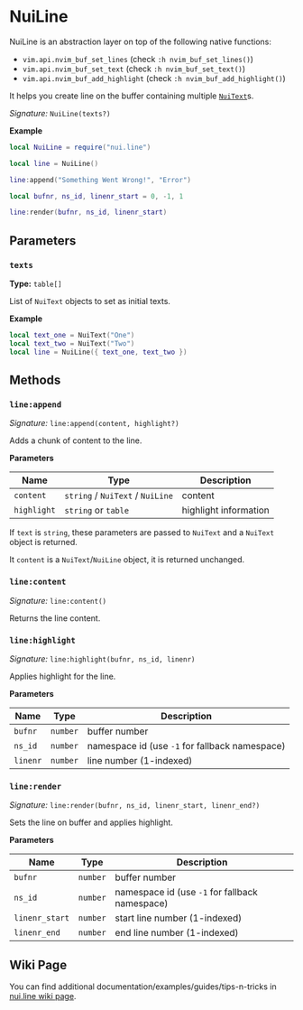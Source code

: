 # NuiLine

NuiLine is an abstraction layer on top of the following native functions:

- `vim.api.nvim_buf_set_lines` (check `:h nvim_buf_set_lines()`)
- `vim.api.nvim_buf_set_text` (check `:h nvim_buf_set_text()`)
- `vim.api.nvim_buf_add_highlight` (check `:h nvim_buf_add_highlight()`)

It helps you create line on the buffer containing multiple [`NuiText`](../text)s.

_Signature:_ `NuiLine(texts?)`

**Example**

```lua
local NuiLine = require("nui.line")

local line = NuiLine()

line:append("Something Went Wrong!", "Error")

local bufnr, ns_id, linenr_start = 0, -1, 1

line:render(bufnr, ns_id, linenr_start)
```

## Parameters

### `texts`

**Type:** `table[]`

List of `NuiText` objects to set as initial texts.

**Example**

```lua
local text_one = NuiText("One")
local text_two = NuiText("Two")
local line = NuiLine({ text_one, text_two })
```

## Methods

### `line:append`

_Signature:_ `line:append(content, highlight?)`

Adds a chunk of content to the line.

**Parameters**

| Name        | Type                             | Description           |
| ----------- | -------------------------------- | --------------------- |
| `content`   | `string` / `NuiText` / `NuiLine` | content               |
| `highlight` | `string` or `table`              | highlight information |

If `text` is `string`, these parameters are passed to `NuiText`
and a `NuiText` object is returned.

It `content` is a `NuiText`/`NuiLine` object, it is returned unchanged.

### `line:content`

_Signature:_ `line:content()`

Returns the line content.

### `line:highlight`

_Signature:_ `line:highlight(bufnr, ns_id, linenr)`

Applies highlight for the line.

**Parameters**

| Name     | Type     | Description                                    |
| -------- | -------- | ---------------------------------------------- |
| `bufnr`  | `number` | buffer number                                  |
| `ns_id`  | `number` | namespace id (use `-1` for fallback namespace) |
| `linenr` | `number` | line number (1-indexed)                        |

### `line:render`

_Signature:_ `line:render(bufnr, ns_id, linenr_start, linenr_end?)`

Sets the line on buffer and applies highlight.

**Parameters**

| Name           | Type     | Description                                    |
| -------------- | -------- | ---------------------------------------------- |
| `bufnr`        | `number` | buffer number                                  |
| `ns_id`        | `number` | namespace id (use `-1` for fallback namespace) |
| `linenr_start` | `number` | start line number (1-indexed)                  |
| `linenr_end`   | `number` | end line number (1-indexed)                    |

## Wiki Page

You can find additional documentation/examples/guides/tips-n-tricks in [nui.line wiki page](https://github.com/MunifTanjim/nui.nvim/wiki/nui.line).
